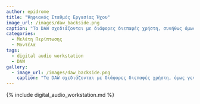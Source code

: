 ```yaml
---
author: epidrome
title: "Ψηφιακός Σταθμός Εργασίας Ήχου"
image_url: /images/daw_backside.png
caption: "Τα DAW σχεδιάζονται με διάφορες διεπαφές χρήστη, συνήθως όμως χρηαιομοποιούν μιά μεταφορά πολυκάναλου μείκτη, κάνοντάς κανοντας τα πιο οικεία σε ηχολήπτες και  μουσικούς που είναι ήδη εξοικειωμένοι με την παλιά τεχνολογία. Γι αυτό το λόγο έχουν κοινή διαρρύθμηση που περιλαμβάνει στοιχεία ελέγχου όπως είναι τα play, rewind, record κλπ, στοιχεία ελέγχου καναλιών και μείκτη καθώς και προβολή κυματομορφής.."
categories:
  - Μελέτη Περίπτωσης
  - Μοντέλα
tags:
  - digital audio workstation
  - DAW
gallery:
  - image_url: /images/daw_backside.png
    caption: "Τα DAW σχεδιάζονται με διάφορες διεπαφές χρήστη, όμως γενικά βασίζονται σε μιά μεταφορά πολυκάναλου μείκτη, κάνοντάς τα ευκολότερα για τους ηχολήπτες και τους μουσικούς που είναι ήδη εξοικειωμένοι με την παλιά τεχνολογία να χρησιμοποιήσουν καινούρια συστήματα."
---
```


{% include digital_audio_workstation.md %}
